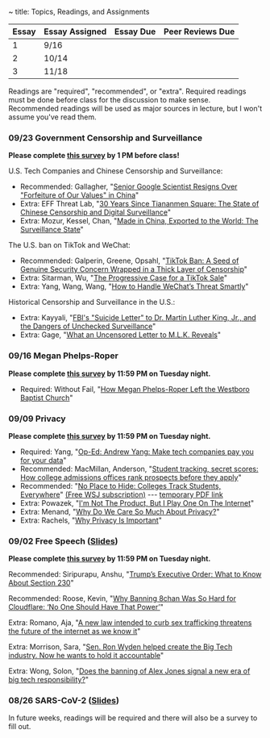 ~ title: Topics, Readings, and Assignments


| Essay | Essay Assigned  | Essay Due         | Peer Reviews Due |
|-------|-----------------|-------------------|------------------|
| 1     |       9/16      |               |              |
| 2     |      10/14       |                |                  |
| 3     |       11/18      |               |                  |

Readings are "required", "recommended", or "extra". Required readings must be done before class for the discussion to make sense. Recommended readings will be used as major sources in lecture, but I won't assume you've read them.

### 09/23 Government Censorship and Surveillance

**Please complete [this survey](https://docs.google.com/forms/d/e/1FAIpQLSe42Msaoc3DkFr3gVPUauwz9uJkUWKcWmMLSMpSAdnY-Js71A/viewform?usp=sf_link) by 1 PM before class!**

U.S. Tech Companies and Chinese Censorship and Surveillance:
- Recommended: Gallagher, "[Senior Google Scientist Resigns Over "Forfeiture of Our Values" in China][google_china]" 
- Extra: EFF Threat Lab, "[30 Years Since Tiananmen Square: The State of Chinese Censorship and Digital Surveillance][eff_chinese_censorship_details]"
- Extra: Mozur, Kessel, Chan, "[Made in China, Exported to the World: The Surveillance State][china_exported]"

The U.S. ban on TikTok and WeChat:
- Recommended: Galperin, Greene, Opsahl, "[TikTok Ban: A Seed of Genuine Security Concern Wrapped in a Thick Layer of Censorship][tiktok_eff]"
- Extra: Sitarman, Wu, "[The Progressive Case for a TikTok Sale][tiktok_wired]"
 - Extra: Yang, Wang, Wang, "[How to Handle WeChat’s Threat Smartly][wechat]"

Historical Censorship and Surveillance in the U.S.: 
- Extra: Kayyali, "[FBI's "Suicide Letter" to Dr. Martin Luther King, Jr., and the Dangers of Unchecked Surveillance][fbi_mlk]"
- Extra: Gage, "[What an Uncensored Letter to M.L.K. Reveals][uncensored_mlk]"

[google_china]: https://theintercept.com/2018/09/13/google-china-search-engine-employee-resigns/
[china_exported]: https://www.nytimes.com/2019/04/24/technology/ecuador-surveillance-cameras-police-government.html
[tiktok_eff]: https://www.eff.org/deeplinks/2020/08/tiktok-ban-seed-genuine-security-concern-wrapped-thick-layer-censorship
[tiktok_wired]: https://www.wired.com/story/the-progressive-case-for-a-tiktok-sale/
[fbi_mlk]: https://www.eff.org/deeplinks/2014/11/fbis-suicide-letter-dr-martin-luther-king-jr-and-dangers-unchecked-surveillance
[uncensored_mlk]: https://www.nytimes.com/2014/11/16/magazine/what-an-uncensored-letter-to-mlk-reveals.html
[eff_chinese_censorship_details]: https://www.eff.org/deeplinks/2019/06/30-years-tiananmen-square-state-chinese-censorship-and-digital-surveillance
[wechat]: https://foreignpolicy.com/2020/09/14/china-wechat-ban-targeted-response/

### 09/16 Megan Phelps-Roper

**Please complete [this survey](https://docs.google.com/forms/d/e/1FAIpQLSeA-LIK3EBXTeRrJVsKUZ6u6lglSsXyx1IEKnb0OlYvtexekQ/viewform?usp=sf_link) by 11:59 PM on Tuesday night.**

- Required: Without Fail, "[How Megan Phelps-Roper Left the Westboro Baptist Church][westboro_megan]"

[westboro_megan]: https://gimletmedia.com/shows/without-fail/z3hl8ke

### 09/09 Privacy

**Please complete [this survey](https://docs.google.com/forms/d/e/1FAIpQLScTWu6l5kD0KQSaNSMInXZ37TGpwz374c0xOkK5bpXJJEHswg/viewform?usp=sf_link) by 11:59 PM on Tuesday night.**
 
- Required: Yang, "[Op-Ed: Andrew Yang: Make tech companies pay you for your data][yang_gang]"
- Recommended: MacMillan, Anderson, "[Student tracking, secret scores: How college admissions offices rank prospects before they apply][college_admissions]"
- Recommended: "[No Place to Hide: Colleges Track Students, Everywhere][tracking_students]" [(Free WSJ subscription)][free_WSJ] --- [temporary PDF link][wsj_temp]
- Extra: Powazek, "[I'm Not The Product, But I Play One On The Internet][powazek_product]"
- Extra: Menand, "[Why Do We Care So Much About Privacy?][care_privacy]"
- Extra: Rachels, "[Why Privacy Is Important][privacy_important]"

[yang_gang]: https://www.latimes.com/opinion/story/2020-06-23/andrew-yang-data-dividend-tech-privacy
  
[powazek_product]: http://powazek.com/posts/3229

[tracking_students]: https://www.wsj.com/articles/the-many-ways-college-students-may-be-tracked-on-campus-11583354852

[free_WSJ]: https://grad.berkeley.edu/news/announcements/opportunities/access-the-new-york-times-and-wall-street-journal-for-free/

[college_admissions]: https://www.washingtonpost.com/business/2019/10/14/colleges-quietly-rank-prospective-students-based-their-personal-data/

[care_privacy]: https://www.newyorker.com/magazine/2018/06/18/why-do-we-care-so-much-about-privacy

[privacy_important]: https://www.jstor.org/stable/2265077?seq=1

[wsj_temp]: https://drive.google.com/file/d/14ZEIDm_I9OrWTHhF4A2lETMwXTc4U1Xj


### 09/02 Free Speech ([Slides][speech_slides])

**Please complete [this survey](https://forms.gle/3RiWbRPhAvR1azRw7) by 11:59 PM on Tuesday night.**

Recommended: Siripurapu, Anshu, "[Trump’s Executive Order: What to Know About Section 230][section230]"

Recommended: Roose, Kevin, "[Why Banning 8chan Was So Hard for Cloudflare: ‘No One Should Have That Power’][cloudflare]"

Extra: Romano, Aja, "[A new law intended to curb sex trafficking threatens the future of the internet as we know it][sesta-fosta]"

Extra: Morrison, Sara, "[Sen. Ron Wyden helped create the Big Tech industry. Now he wants to hold it accountable][wyden]"

Extra: Wong, Solon, "[Does the banning of Alex Jones signal a new era of big tech responsibility?][alex_jones_ban]"

  [section230]: https://www.cfr.org/in-brief/trumps-executive-order-what-know-about-section-230

  [cloudflare]: https://www.nytimes.com/2019/08/05/technology/8chan-cloudflare-el-paso.html

  [sesta-fosta]: https://www.vox.com/culture/2018/4/13/17172762/fosta-sesta-backpage-230-internet-freedom

  [wyden]: https://www.vox.com/recode/2020/8/5/21339766/zuckerberg-privacy-law-facebook-congress-wyden

  [alex_jones_ban]: https://www.theguardian.com/technology/2018/aug/10/alex-jones-banning-apple-facebook-youtube-twitter-free-speech
  
  [speech_slides]: https://docs.google.com/presentation/d/1JsXMgymHPQ6d6p1cbYTAAwpMZl7bYDhei84wArQBYXc/edit?usp=sharing

<!--
- Optional: Wong, Solon, "[Does the banning of Alex Jones signal a new era of big tech responsibility?][alex_jones_ban]"

- Optional: Kang, Conger, "[Inside Twitter's Struggle Over What Gets Banned][twitter_ban]"

- Optional: Fisher, Max, "[Inside Facebook's Secret Rulebook for Global Political Speech][facebook_rulebook]"

  [twitter_ban]: https://www.nytimes.com/2018/08/10/technology/twitter-free-speech-infowars.html
  [facebook_rulebook]: https://www.nytimes.com/2018/12/27/world/facebook-moderators.html

-->

### 08/26 SARS-CoV-2 ([Slides][covid_slides])

In future weeks, readings will be required and there will also be a survey to fill out. 

[covid_slides]: https://docs.google.com/presentation/d/1vfKtxQrQaAhe0aCVXyWsGW70Yxw5Kf_y_jMpIXj8dIQ/edit

<!--### Privacy 

### Megan Phelps-Roper 

### Government Censorship and Surveillance --> 
